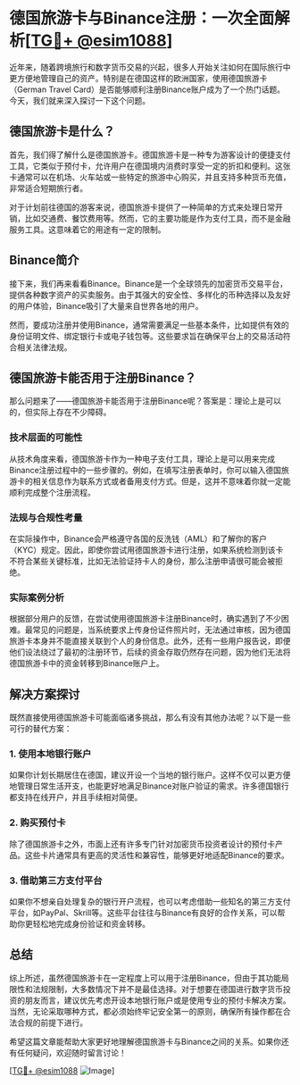 # 德国旅游卡与Binance注册：一次全面解析[[TG💪+ @esim1088](https://t.me/s/esim1088)]

近年来，随着跨境旅行和数字货币交易的兴起，很多人开始关注如何在国际旅行中更方便地管理自己的资产。特别是在德国这样的欧洲国家，使用德国旅游卡（German Travel Card）是否能够顺利注册Binance账户成为了一个热门话题。今天，我们就来深入探讨一下这个问题。

## 德国旅游卡是什么？

首先，我们得了解什么是德国旅游卡。德国旅游卡是一种专为游客设计的便捷支付工具，它类似于预付卡，允许用户在德国境内消费时享受一定的折扣和便利。这张卡通常可以在机场、火车站或一些特定的旅游中心购买，并且支持多种货币充值，非常适合短期旅行者。

对于计划前往德国的游客来说，德国旅游卡提供了一种简单的方式来处理日常开销，比如交通费、餐饮费用等。然而，它的主要功能是作为支付工具，而不是金融服务工具。这意味着它的用途有一定的限制。

## Binance简介

接下来，我们再来看看Binance。Binance是一个全球领先的加密货币交易平台，提供各种数字资产的买卖服务。由于其强大的安全性、多样化的币种选择以及友好的用户体验，Binance吸引了大量来自世界各地的用户。

然而，要成功注册并使用Binance，通常需要满足一些基本条件，比如提供有效的身份证明文件、绑定银行卡或电子钱包等。这些要求旨在确保平台上的交易活动符合相关法律法规。

## 德国旅游卡能否用于注册Binance？

那么问题来了——德国旅游卡能否用于注册Binance呢？答案是：理论上是可以的，但实际上存在不少障碍。

### 技术层面的可能性

从技术角度来看，德国旅游卡作为一种电子支付工具，理论上是可以用来完成Binance注册过程中的一些步骤的。例如，在填写注册表单时，你可以输入德国旅游卡的相关信息作为联系方式或者备用支付方式。但是，这并不意味着你就一定能顺利完成整个注册流程。

### 法规与合规性考量

在实际操作中，Binance会严格遵守各国的反洗钱（AML）和了解你的客户（KYC）规定。因此，即使你尝试用德国旅游卡进行注册，如果系统检测到该卡不符合某些关键标准，比如无法验证持卡人的身份，那么注册申请很可能会被拒绝。

### 实际案例分析

根据部分用户的反馈，在尝试使用德国旅游卡注册Binance时，确实遇到了不少困难。最常见的问题是，当系统要求上传身份证件照片时，无法通过审核，因为德国旅游卡本身并不能直接关联到个人的身份信息。此外，还有一些用户报告说，即便他们设法绕过了最初的注册环节，后续的资金存取仍然存在问题，因为他们无法将德国旅游卡中的资金转移到Binance账户上。

## 解决方案探讨

既然直接使用德国旅游卡可能面临诸多挑战，那么有没有其他办法呢？以下是一些可行的替代方案：

### 1. 使用本地银行账户

如果你计划长期居住在德国，建议开设一个当地的银行账户。这样不仅可以更方便地管理日常生活开支，也能更好地满足Binance对账户验证的需求。许多德国银行都支持在线开户，并且手续相对简便。

### 2. 购买预付卡

除了德国旅游卡之外，市面上还有许多专门针对加密货币投资者设计的预付卡产品。这些卡片通常具有更高的灵活性和兼容性，能够更好地适配Binance的要求。

### 3. 借助第三方支付平台

如果你不想亲自处理复杂的银行开户流程，也可以考虑借助一些知名的第三方支付平台，如PayPal、Skrill等。这些平台往往与Binance有良好的合作关系，可以帮助你更轻松地完成身份验证和资金转移。

## 总结

综上所述，虽然德国旅游卡在一定程度上可以用于注册Binance，但由于其功能局限性和法规限制，大多数情况下并不是最佳选择。对于想要在德国进行数字货币投资的朋友而言，建议优先考虑开设本地银行账户或是使用专业的预付卡解决方案。当然，无论采取哪种方式，都必须始终牢记安全第一的原则，确保所有操作都在合法合规的前提下进行。

希望这篇文章能帮助大家更好地理解德国旅游卡与Binance之间的关系。如果你还有任何疑问，欢迎随时留言讨论！

[[TG💪+ @esim1088](https://t.me/s/esim1088) ![Image](https://i.postimg.cc/4NQfJmqS/Snipaste-2025-05-13-00-14-12.png)]